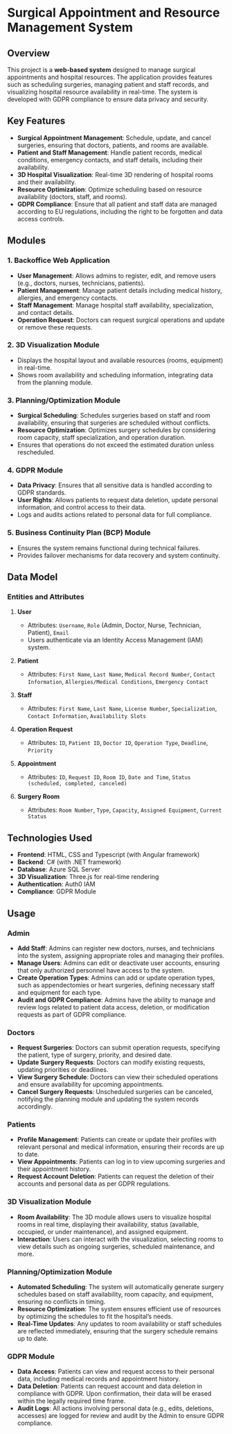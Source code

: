 # Surgical Appointment and Resource Management System

## Overview

This project is a **web-based system** designed to manage surgical appointments and hospital resources. The application provides features such as scheduling surgeries, managing patient and staff records, and visualizing hospital resource availability in real-time. The system is developed with GDPR compliance to ensure data privacy and security.

## Key Features

- **Surgical Appointment Management**: Schedule, update, and cancel surgeries, ensuring that doctors, patients, and rooms are available.
- **Patient and Staff Management**: Handle patient records, medical conditions, emergency contacts, and staff details, including their availability.
- **3D Hospital Visualization**: Real-time 3D rendering of hospital rooms and their availability.
- **Resource Optimization**: Optimize scheduling based on resource availability (doctors, staff, and rooms).
- **GDPR Compliance**: Ensure that all patient and staff data are managed according to EU regulations, including the right to be forgotten and data access controls.

## Modules

### 1. **Backoffice Web Application**

- **User Management**: Allows admins to register, edit, and remove users (e.g., doctors, nurses, technicians, patients).
- **Patient Management**: Manage patient details including medical history, allergies, and emergency contacts.
- **Staff Management**: Manage hospital staff availability, specialization, and contact details.
- **Operation Request**: Doctors can request surgical operations and update or remove these requests.

### 2. **3D Visualization Module**

- Displays the hospital layout and available resources (rooms, equipment) in real-time.
- Shows room availability and scheduling information, integrating data from the planning module.

### 3. **Planning/Optimization Module**

- **Surgical Scheduling**: Schedules surgeries based on staff and room availability, ensuring that surgeries are scheduled without conflicts.
- **Resource Optimization**: Optimizes surgery schedules by considering room capacity, staff specialization, and operation duration.
- Ensures that operations do not exceed the estimated duration unless rescheduled.

### 4. **GDPR Module**

- **Data Privacy**: Ensures that all sensitive data is handled according to GDPR standards.
- **User Rights**: Allows patients to request data deletion, update personal information, and control access to their data.
- Logs and audits actions related to personal data for full compliance.

### 5. **Business Continuity Plan (BCP) Module**

- Ensures the system remains functional during technical failures.
- Provides failover mechanisms for data recovery and system continuity.

## Data Model

### Entities and Attributes

1. **User**
   - Attributes: `Username`, `Role` (Admin, Doctor, Nurse, Technician, Patient), `Email`
   - Users authenticate via an Identity Access Management (IAM) system.
  
2. **Patient**
   - Attributes: `First Name`, `Last Name`, `Medical Record Number`, `Contact Information`, `Allergies/Medical Conditions`, `Emergency Contact`
  
3. **Staff**
   - Attributes: `First Name`, `Last Name`, `License Number`, `Specialization`, `Contact Information`, `Availability Slots`
  
4. **Operation Request**
   - Attributes: `ID`, `Patient ID`, `Doctor ID`, `Operation Type`, `Deadline`, `Priority`
  
5. **Appointment**
   - Attributes: `ID`, `Request ID`, `Room ID`, `Date and Time`, `Status (scheduled, completed, canceled)`
  
6. **Surgery Room**
   - Attributes: `Room Number`, `Type`, `Capacity`, `Assigned Equipment`, `Current Status`

## Technologies Used

- **Frontend**: HTML, CSS and Typescript (with Angular framework)
- **Backend**: C# (with .NET framework)
- **Database**: Azure SQL Server
- **3D Visualization**: Three.js for real-time rendering
- **Authentication**: Auth0 IAM
- **Compliance**: GDPR Module

## Usage

### Admin

- **Add Staff**: Admins can register new doctors, nurses, and technicians into the system, assigning appropriate roles and managing their profiles.
- **Manage Users**: Admins can edit or deactivate user accounts, ensuring that only authorized personnel have access to the system.
- **Create Operation Types**: Admins can add or update operation types, such as appendectomies or heart surgeries, defining necessary staff and equipment for each type.
- **Audit and GDPR Compliance**: Admins have the ability to manage and review logs related to patient data access, deletion, or modification requests as part of GDPR compliance.

### Doctors

- **Request Surgeries**: Doctors can submit operation requests, specifying the patient, type of surgery, priority, and desired date.
- **Update Surgery Requests**: Doctors can modify existing requests, updating priorities or deadlines.
- **View Surgery Schedule**: Doctors can view their scheduled operations and ensure availability for upcoming appointments.
- **Cancel Surgery Requests**: Unscheduled surgeries can be canceled, notifying the planning module and updating the system records accordingly.

### Patients

- **Profile Management**: Patients can create or update their profiles with relevant personal and medical information, ensuring their records are up to date.
- **View Appointments**: Patients can log in to view upcoming surgeries and their appointment history.
- **Request Account Deletion**: Patients can request the deletion of their accounts and personal data as per GDPR regulations.

### 3D Visualization Module

- **Room Availability**: The 3D module allows users to visualize hospital rooms in real time, displaying their availability, status (available, occupied, or under maintenance), and assigned equipment.
- **Interaction**: Users can interact with the visualization, selecting rooms to view details such as ongoing surgeries, scheduled maintenance, and more.

### Planning/Optimization Module

- **Automated Scheduling**: The system will automatically generate surgery schedules based on staff availability, room capacity, and equipment, ensuring no conflicts in timing.
- **Resource Optimization**: The system ensures efficient use of resources by optimizing the schedules to fit the hospital’s needs.
- **Real-Time Updates**: Any updates to room availability or staff schedules are reflected immediately, ensuring that the surgery schedule remains up to date.

### GDPR Module

- **Data Access**: Patients can view and request access to their personal data, including medical records and appointment history.
- **Data Deletion**: Patients can request account and data deletion in compliance with GDPR. Upon confirmation, their data will be erased within the legally required time frame.
- **Audit Logs**: All actions involving personal data (e.g., edits, deletions, accesses) are logged for review and audit by the Admin to ensure GDPR compliance.